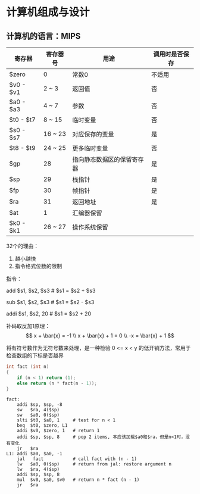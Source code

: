 # 计算机组成与设计

## 计算机的语言：MIPS

| 寄存器    | 寄存器号 | 用途                       | 调用时是否保存 |
| --------- | -------- | -------------------------- | -------------- |
| $zero     | 0        | 常数0                      | 不适用         |
| $v0 - $v1 | 2 ~ 3    | 返回值                     | 否             |
| $a0 - $a3 | 4 ~ 7    | 参数                       | 否             |
| $t0 - $t7 | 8 ~ 15   | 临时变量                   | 否             |
| $s0 - $s7 | 16 ~ 23  | 对应保存的变量             | 是             |
| $t8 - $t9 | 24 ~ 25  | 更多临时变量               | 否             |
| $gp       | 28       | 指向静态数据区的保留寄存器 | 是             |
| $sp       | 29       | 栈指针                     | 是             |
| $fp       | 30       | 帧指针                     | 是             |
| $ra       | 31       | 返回地址                   | 是             |
| $at       | 1        | 汇编器保留                 |                |
| $k0 - $k1 | 26 ~ 27  | 操作系统保留               |                |



32个的理由：

1. 越小越快
2. 指令格式位数的限制



指令：

add    $s1, $s2, $s3    # $s1 = $s2 + $s3

sub    $s1, $s2, $s3    # $s1 = $s2 - $s3

addi   $s1, $s2, 20      # $s1 = $s2 + 20



补码取反加1原理：
$$
x + \bar{x} = -1 \\
x + \bar{x} + 1 = 0 \\
-x = \bar{x} + 1
$$

将有符号数作为无符号数来处理，是一种检验 0 <= x < y 的低开销方法，常用于检查数组的下标是否越界



```c
int fact (int n)
{
    if (n < 1) return (1);
    else return (n * fact(n - 1));
}
```

```assembly
fact:
	addi $sp, $sp, -8
	sw   $ra, 4($sp)
	sw   $a0, 0($sp)
	slti $t0, $a0, 1     # test for n < 1
	beq  $t0, $zero, L1
	addi $v0, $zero, 1   # return 1
	addi $sp, $sp, 8     # pop 2 items, 本应该加载$a0和$ra，但是n<1时，没有变化
	jr   $ra
L1: addi $a0, $a0, -1
    jal   fact           # call fact with (n - 1)
    lw   $a0, 0($sp)     # return from jal: restore argument n
    lw   $ra, 4($sp)
    addi $sp, $sp, 8
    mul  $v0, $a0, $v0   # return n * fact (n - 1)
    jr   $ra
```

